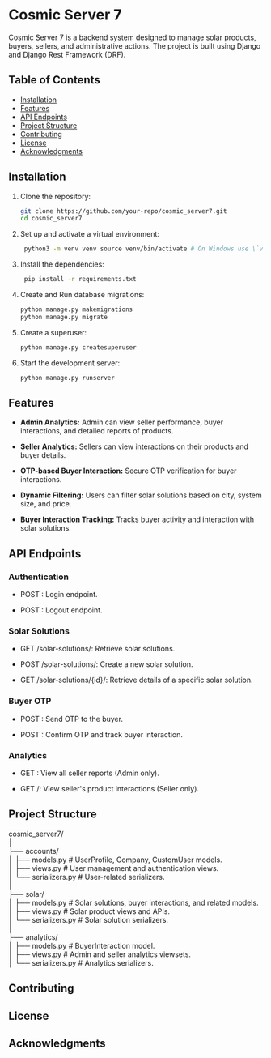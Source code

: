 # Cosmic Server 7  

Cosmic Server 7 is a backend system designed to manage solar products, buyers, sellers, and administrative actions. The project is built using Django and Django Rest Framework (DRF).  

## Table of Contents  
- [Installation](#installation)  
- [Features](#features)  
- [API Endpoints](#api-endpoints)  
- [Project Structure](#project-structure)  
- [Contributing](#contributing)  
- [License](#license)  
- [Acknowledgments](#acknowledgments)  

## Installation  

1. Clone the repository:  

   ```bash  
   git clone https://github.com/your-repo/cosmic_server7.git  
   cd cosmic_server7


2. Set up and activate a virtual environment:
   ```bash
    python3 -m venv venv source venv/bin/activate # On Windows use \`venv\\Scripts\\activate\

3. Install the dependencies:
   ```bash
    pip install -r requirements.txt

3. Create and Run database migrations:
    ```bash
   python manage.py makemigrations 
   python manage.py migrate

4.  Create a superuser:
    ```bash
    python manage.py createsuperuser
    
6.  Start the development server:
    ```bash
    python manage.py runserver

Features
--------

*   **Admin Analytics:** Admin can view seller performance, buyer interactions, and detailed reports of products.
    
*   **Seller Analytics:** Sellers can view interactions on their products and buyer details.
    
*   **OTP-based Buyer Interaction:** Secure OTP verification for buyer interactions.
    
*   **Dynamic Filtering:** Users can filter solar solutions based on city, system size, and price.
    
*   **Buyer Interaction Tracking:** Tracks buyer activity and interaction with solar solutions.
    

API Endpoints
-------------

### Authentication

*   POST : Login endpoint.
    
*   POST : Logout endpoint.
    

### Solar Solutions

*   GET /solar-solutions/: Retrieve solar solutions.
    
*   POST /solar-solutions/: Create a new solar solution.
    
*   GET /solar-solutions/{id}/: Retrieve details of a specific solar solution.
    

### Buyer OTP

*   POST : Send OTP to the buyer.
    
*   POST : Confirm OTP and track buyer interaction.
    

### Analytics

*   GET : View all seller reports (Admin only).
    
*   GET /: View seller's product interactions (Seller only).
    

Project Structure
-----------------

cosmic_server7/  
│  
├── accounts/  
│   ├── models.py           # UserProfile, Company, CustomUser models.  
│   ├── views.py            # User management and authentication views.  
│   └── serializers.py      # User-related serializers.  
│  
├── solar/  
│   ├── models.py           # Solar solutions, buyer interactions, and related models.  
│   ├── views.py            # Solar product views and APIs.  
│   └── serializers.py      # Solar solution serializers.  
│  
├── analytics/  
│   ├── models.py           # BuyerInteraction model.  
│   ├── views.py            # Admin and seller analytics viewsets.  
│   └── serializers.py      # Analytics serializers.


Contributing
------------    

License
-------

Acknowledgments
---------------
